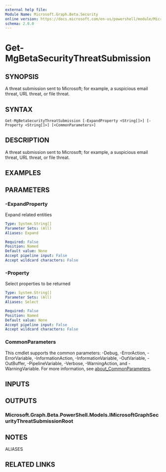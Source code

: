 ```yaml
---
external help file:
Module Name: Microsoft.Graph.Beta.Security
online version: https://docs.microsoft.com/en-us/powershell/module/Microsoft.Graph.security/get-mgsecuritythreatsubmission
schema: 2.0.0
---
```


# Get-MgBetaSecurityThreatSubmission

## SYNOPSIS
A threat submission sent to Microsoft; for example, a suspicious email threat, URL threat, or file threat.

## SYNTAX

```
Get-MgBetaSecurityThreatSubmission [-ExpandProperty <String[]>] [-Property <String[]>] [<CommonParameters>]
```

## DESCRIPTION
A threat submission sent to Microsoft; for example, a suspicious email threat, URL threat, or file threat.

## EXAMPLES

## PARAMETERS

### -ExpandProperty
Expand related entities

```yaml
Type: System.String[]
Parameter Sets: (All)
Aliases: Expand

Required: False
Position: Named
Default value: None
Accept pipeline input: False
Accept wildcard characters: False
```

### -Property
Select properties to be returned

```yaml
Type: System.String[]
Parameter Sets: (All)
Aliases: Select

Required: False
Position: Named
Default value: None
Accept pipeline input: False
Accept wildcard characters: False
```

### CommonParameters
This cmdlet supports the common parameters: -Debug, -ErrorAction, -ErrorVariable, -InformationAction, -InformationVariable, -OutVariable, -OutBuffer, -PipelineVariable, -Verbose, -WarningAction, and -WarningVariable. For more information, see [about_CommonParameters](http://go.microsoft.com/fwlink/?LinkID=113216).

## INPUTS

## OUTPUTS

### Microsoft.Graph.Beta.PowerShell.Models.IMicrosoftGraphSecurityThreatSubmissionRoot

## NOTES

ALIASES

## RELATED LINKS

